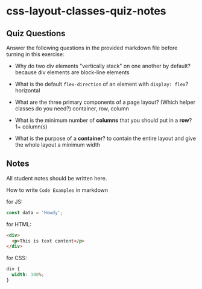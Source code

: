 # css-layout-classes-quiz-notes

## Quiz Questions

Answer the following questions in the provided markdown file before turning in this exercise:

- Why do two div elements "vertically stack" on one another by default?
  because div elements are block-line elements

- What is the default `flex-direction` of an element with `display: flex`?
  horizontal

- What are the three primary components of a page layout? (Which helper classes do you need?)
  container, row, column

- What is the minimum number of **columns** that you should put in a **row**?
  1+ column(s)

- What is the purpose of a **container**?
  to contain the entire layout and give the whole layout a minimum width

## Notes

All student notes should be written here.

How to write `Code Examples` in markdown

for JS:

```javascript
const data = 'Howdy';
```

for HTML:

```html
<div>
  <p>This is text content</p>
</div>
```

for CSS:

```css
div {
  width: 100%;
}
```
